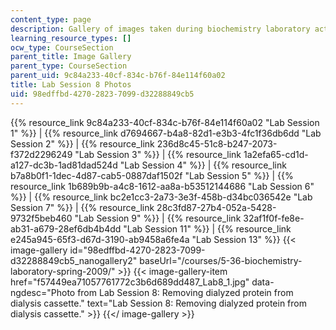 ```yaml
---
content_type: page
description: Gallery of images taken during biochemistry laboratory activities.
learning_resource_types: []
ocw_type: CourseSection
parent_title: Image Gallery
parent_type: CourseSection
parent_uid: 9c84a233-40cf-834c-b76f-84e114f60a02
title: Lab Session 8 Photos
uid: 98edffbd-4270-2823-7099-d32288849cb5
---
```


{{% resource_link 9c84a233-40cf-834c-b76f-84e114f60a02 "Lab Session 1" %}} | {{% resource_link d7694667-b4a8-82d1-e3b3-4fc1f36db6dd "Lab Session 2" %}} | {{% resource_link 236d8c45-51c8-b247-2073-f372d2296249 "Lab Session 3" %}} | {{% resource_link 1a2efa65-cd1d-a127-dc3b-1ad81dad524d "Lab Session 4" %}} | {{% resource_link b7a8b0f1-1dec-4d87-cab5-0887daf1502f "Lab Session 5" %}} | {{% resource_link 1b689b9b-a4c8-1612-aa8a-b53512144686 "Lab Session 6" %}} | {{% resource_link bc2e1cc3-2a73-3e3f-458b-d34bc036542e "Lab Session 7" %}} | {{% resource_link 28c3fd87-27b4-052a-5428-9732f5beb460 "Lab Session 9" %}} | {{% resource_link 32af1f0f-fe8e-ab31-a679-28ef6db4b4dd "Lab Session 11" %}} | {{% resource_link e245a945-65f3-d67d-3190-ab9458a6fe4a "Lab Session 13" %}}
{{< image-gallery id="98edffbd-4270-2823-7099-d32288849cb5_nanogallery2" baseUrl="/courses/5-36-biochemistry-laboratory-spring-2009/" >}}
{{< image-gallery-item href="f57449ea71057761772c3b6d689dd487_Lab8_1.jpg" data-ngdesc="Photo from Lab Session 8: Removing dialyzed protein from dialysis cassette." text="Lab Session 8: Removing dialyzed protein from dialysis cassette." >}}
{{</ image-gallery >}}